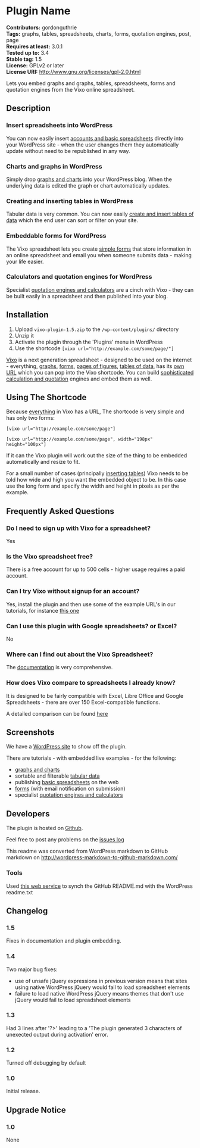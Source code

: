 # Plugin Name #
**Contributors:** gordonguthrie  
**Tags:** graphs, tables, spreadsheets, charts, forms, quotation engines, post, page  
**Requires at least:** 3.0.1  
**Tested up to:** 3.4  
**Stable tag:** 1.5  
**License:** GPLv2 or later  
**License URI:** http://www.gnu.org/licenses/gpl-2.0.html  

Lets you embed graphs and graphs, tables, spreadsheets, forms and quotation engines from the Vixo online spreadsheet.

## Description ##

<h3>Insert spreadsheets into WordPress</h3>
You can now easily insert <a title="insert google and excel compatible spreadsheets into WordPress" href="http://wordpress.vixo.com/publishing-figures-on-wordpress-with-a-vixo-spreadsheet/?from=github.com&tab=description">accounts and basic spreadsheets</a> directly into your WordPress site - when the user changes them they automatically update without need to be republished in any way.
<h3>Charts and graphs in WordPress</h3>
Simply drop <a title="graphs and charts in WordPress" href="http://wordpress.vixo.com/graphs-and-charts-in-wordpress/?from=github.com&tab=description">graphs and charts</a> into your WordPress blog. When the underlying data is edited the graph or chart automatically updates.
<h3>Creating and inserting tables in WordPress</h3>
Tabular data is very common. You can now easily <a title="create and insert tables into WordPress" href="http://wordpress.vixo.com/creating-and-inserting-tables-into-wordpress/?from=github.com&tab=description">create and insert tables of data</a> which the end user can sort or filter on your site.
<h3>Embeddable forms for WordPress</h3>
The Vixo spreadsheet lets you create <a href="http://wordpress.vixo.com/embeddable-vixo-forms/?from=github.com&tab=description">simple forms</a> that store information in an online spreadsheet and email you when someone submits data - making your life easier.
<h3>Calculators and quotation engines for WordPress</h3>
Specialist <a href="http://wordpress.vixo.com/building-a-calculator-or-quote-engine/?from=github.com&tab=description">quotation engines and calculators</a> are a cinch with Vixo - they can be built easily in a spreadsheet and then published into your blog.

## Installation ##

1. Upload `vixo-plugin-1.5.zip` to the `/wp-content/plugins/` directory
1. Unzip it
1. Activate the plugin through the 'Plugins' menu in WordPress
1. Use the shortcode `[vixo url="http://example.com/some/page/"]`

[Vixo](http://vixo.com/?from=github.com&tab=installation) is a next generation spreadsheet - designed to be used on the internet - everything, [graphs](http://wordpress.vixo.com/publish-graphs-on-wordpress/?from=wordpress.org&tab=installation), [forms](http://wordpress.vixo.com/embeddable-vixo-forms/?from=wordpress.org&tab=installation), [pages of figures](http://wordpress.vixo.com/publishing-figures-on-wordpress-with-a-vixo-spreadsheet/?from=wordpress.org&tab=installation), [tables of data](http://wordpress.vixo.com/inserting-spreadsheet-tables-into-wordpress/?from=wordpress.org&tab=installation), has its [own URL](http://wordpress.vixo.com/vixo-embeddable-urls/?from=wordpress.org&tab=installation) which you can pop into the Vixo shortcode. You can build [sophisticated calculation and quotation](http://wordpress.vixo.com/building-a-calculator-or-quote-engine/?from=wordpress.org&tab=installation) engines and embed them as well.

## Using The Shortcode ##

Because [everything](http://wordpress.vixo.com/embeddable-vixo-forms/?from=github.com&tab=shortcode) in Vixo has a URL, The shortcode is very simple and has only  two forms:

`[vixo url="http://example.com/some/page"]`

`[vixo url="http://example.com/some/page", width="198px" height="100px"]`

If it can the Vixo plugin will work out the size of the thing to be embedded automatically and resize to fit.

For a small number of cases (principally [inserting tables](http://wordpress.vixo.com/inserting-spreadsheet-tables-into-wordpress/?from=github.com&tab=shortcode)) Vixo needs to be told how wide and high you want the embedded object to be. In this case use the long form and specify the width and height in pixels as per the example.

## Frequently Asked Questions ##

### Do I need to sign up with Vixo for a spreadsheet? ###

Yes

### Is the Vixo spreadsheet free? ###

There is a free account for up to 500 cells - higher usage requires a paid account.

### Can I try Vixo without signup for an account? ###

Yes, install the plugin and then use some of the example URL's in our tutorials, for instance [this one](http://wordpress.vixo.com/publishing-figures-on-wordpress-with-a-vixo-spreadsheet/?from=github.com&tab=faq)

### Can I use this plugin with Google spreadsheets? or Excel? ###

No

### Where can I find out about the Vixo Spreadsheet? ###

The [documentation](http://documentation.vixo.com/index.html?from=github.com&tab=faq) is very comprehensive.

### How does Vixo compare to spreadsheets I already know? ###

It is designed to be fairly compatible with Excel, Libre Office and Google Spreadsheets - there are over 150 Excel-compatible functions.

A detailed comparison can be found [here](http://vixo.com/explore/features/?from=github.com&tab=faq)

## Screenshots ##

We have a [WordPress site](http://wordpress.vixo.com/?from=github.com&tab=screenshots) to show off the plugin.

There are tutorials - with embedded live examples - for the following:

* [graphs and charts](http://wordpress.vixo.com/publish-graphs-on-wordpress/?from=github.com&tab=screenshots)
* sortable and filterable [tabular data](http://wordpress.vixo.com/inserting-spreadsheet-tables-into-wordpress/?from=github.com&tab=screenshots)
* publishing [basic spreadsheets](http://wordpress.vixo.com/publishing-figures-on-wordpress-with-a-vixo-spreadsheet/?from=github.com&tab=screenshots) on the web
* [forms](http://wordpress.vixo.com/embeddable-vixo-forms/?from=github.com&tab=screenshots) (with email notification on submission)
* specialist [quotation engines and calculators](http://wordpress.vixo.com/building-a-calculator-or-quote-engine/?from=github.com&tab=screenshots)

## Developers ##

The plugin is hosted on [Github](https://github.com/hypernumbers/vixo-plugin).

Feel free to post any problems on the [issues log](https://github.com/hypernumbers/vixo-plugin/issues)

This readme was converted from WordPress markdown to GitHub markdown on http://wordpress-markdown-to-github-markdown.com/

### Tools ###

Used [this web service](http://wordpress-markdown-to-github-markdown.com/) to synch the GitHub README.md with the WordPress readme.txt

## Changelog ##

### 1.5 ###

Fixes in documentation and plugin embedding.

### 1.4 ###

Two major bug fixes:
* use of unsafe jQuery expressions in previous version means that sites using native WordPress jQuery would fail to load spreadsheet elements
* failure to load native WordPress jQuery means themes that don't use jQuery would fail to load spreadsheet elements

### 1.3 ###

Had 3 lines after '?>' leading to a 'The plugin generated 3 characters of unexected output during activation' error.

### 1.2 ###

Turned off debugging by default

### 1.0 ###

Initial release.

## Upgrade Notice ##

### 1.0 ###

None
